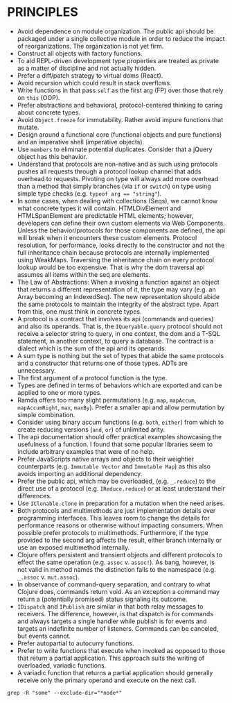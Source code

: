 # PRINCIPLES

* Avoid dependence on module organization.  The public api should be packaged under a single collective module in order to reduce the impact of reorganizations.  The organization is not yet firm.
* Construct all objects with factory functions.
* To aid REPL-driven development type properties are treated as private as a matter of discipline and not actually hidden.
* Prefer a diff/patch strategy to virtual doms (React).
* Avoid recursion which could result in stack overflows.
* Write functions in that pass `self` as the first arg (FP) over those that rely on `this` (OOP).
* Prefer abstractions and behavioral, protocol-centered thinking to caring about concrete types.
* Avoid `Object.freeze` for immutability.  Rather avoid impure functions that mutate.
* Design around a functional core (functional objects and pure functions) and an imperative shell (imperative objects).
* Use `members` to eliminate potential duplicates.  Consider that a jQuery object has this behavior.
* Understand that protocols are non-native and as such using protocols pushes all requests through a protocol lookup channel that adds overhead to requests.  Pivoting on type will always add more overhead than a method that simply branches (via `if` or `switch`) on type using simple type checks (e.g. `typeof arg == "string"`).
* In some cases, when dealing with collections (Seqs), we cannot know what concrete types it will contain.  HTMLDivElement and HTMLSpanElement are predictable HTML elements; however, developers can define their own custom elements via Web Components.  Unless the behavior/protocols for those components are defined, the api will break when it encounters these custom elements.  Protocol resolution, for performance, looks directly to the constructor and not the full inheritance chain because protocols are internally implemented using WeakMaps.  Traversing the inheritance chain on every protocol lookup would be too expensive.  That is why the dom traversal api assumes all items within the seq are elements.
* The Law of Abstractions: When a invoking a function against an object that returns a different representation of it, the type may vary (e.g. an Array becoming an IndexedSeq).  The new representation should abide the same protocols to maintain the integrity of the abstract type.  Apart from this, one must think in concrete types.
* A protocol is a contract that involves its api (commands and queries) and also its operands.  That is, the `IQueryable.query` protocol should not receive a selector string to query, in one context, the dom and a T-SQL statement, in another context, to query a database.  The contract is a dialect which is the sum of the api and its operands.
* A sum type is nothing but the set of types that abide the same protocols and a constructor that returns one of those types.  ADTs are unnecessary.
* The first argument of a protocol function is the type.
* Types are defined in terms of behaviors which are exported and can be applied to one or more types.
* Ramda offers too many slight permutations (e.g. `map`, `mapAccum`, `mapAccumRight`, `max`, `maxBy`).  Prefer a smaller api and allow permutation by simple combination.
* Consider using binary accum functions (e.g. `both`, `either`) from which to create reducing versions (`and`, `or`) of unlimited arity.
* The api documentation should offer practical examples showcasing the usefulness of a function.  I found that some popular libraries seem to include arbitrary examples that were of no help.
* Prefer JavaScripts native arrays and objects to their weightier counterparts (e.g. `Immutable Vector` and `Immutable Map`) as this also avoids importing an additional dependency.
* Prefer the public api, which may be overloaded, (e.g. `_.reduce`) to the direct use of a protocol (e.g. `IReduce.reduce`) or at least understand their differences.
* Use `IClonable.clone` in preparation for a mutation when the need arises.
* Both protocols and multimethods are just implementation details over programming interfaces.  This leaves room to change the details for performance reasons or otherwise without impacting consumers.  When possible prefer protocols to multimethods.  Furthermore, if the type provided to the second arg affects the result, either branch internally or use an exposed multimethod internally.
* Clojure offers persistent and transient objects and different protocols to effect the same operation (e.g. `assoc` v. `assoc!`).  As bang, however, is not valid in method names the distinction falls to the namespace (e.g. `_.assoc` v. `mut.assoc`).
* In observance of command-query separation, and contrary to what Clojure does, commands return void.  As an exception a command may return a (potentially promised) status signaling its outcome.
* `IDispatch` and `IPublish` are similar in that both relay messages to receivers.  The difference, however, is that dispatch is for commands and always targets a single handler while publish is for events and targets an indefinite number of listeners.  Commands can be canceled, but events cannot.
* Prefer autopartial to autocurry functions.
* Prefer to write functions that execute when invoked as opposed to those that return a partial application.  This approach suits the writing of overloaded, variadic functions.
* A variadic function that returns a partial application should generally receive only the primary operand and execute on the next call.

`grep -R "some" --exclude-dir="*node*"`
